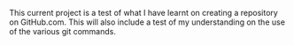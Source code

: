 This current project is a test of what I have learnt on creating a repository on GitHub.com.
This will also include a test of my understanding on the use of the various git commands.